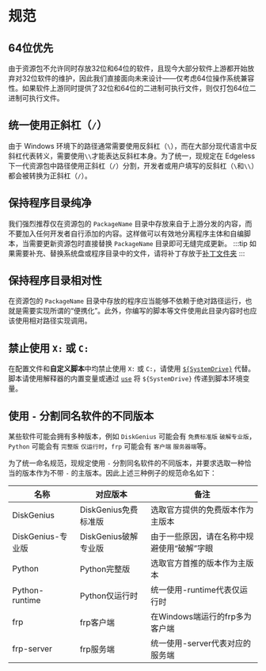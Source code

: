 # 规范
## 64位优先
由于资源包不允许同时存放32位和64位的软件，且现今大部分软件上游都开始放弃对32位软件的维护，因此我们直接面向未来设计——仅考虑64位操作系统兼容性。如果软件上游同时提供了32位和64位的二进制可执行文件，则仅打包64位二进制可执行文件。
## 统一使用正斜杠（`/`）
由于 Windows 环境下的路径通常需要使用反斜杠（`\`），而在大部分现代语言中反斜杠代表转义，需要使用`\\`才能表达反斜杠本身。为了统一，现规定在 Edgeless 下一代资源包中路径使用正斜杠（`/`）分割，开发者或用户填写的反斜杠（`\`和`\\`）都会被转换为正斜杠（`/`）。
## 保持程序目录纯净
我们强烈推荐仅在资源包的 `PackageName` 目录中存放来自于上游分发的内容，而不要加入任何开发者自行添加的内容。这样做可以有效地分离程序主体和自编脚本，当需要更新资源包时直接替换 `PackageName` 目录即可无缝完成更新。
:::tip
如果需要补充、替换系统盘或程序目录中的文件，请将补丁存放于[补丁文件夹](exclusive-directory.md#补丁文件夹)
:::
## 保持程序目录相对性
在资源包的 `PackageName` 目录中存放的程序应当能够不依赖于绝对路径运行，也就是需要实现所谓的“便携化”。此外，你编写的脚本等文件使用此目录内容时也应该使用相对路径实现调用。
## 禁止使用 `X:` 或 `C:`
在配置文件和**自定义脚本**中均禁止使用 `X:` 或 `C:`，请使用 [`${SystemDrive}`](api.md#systemdrive) 代替。脚本请使用解释器的内置变量或通过 [`use`](api.md#script) 将 `${SystemDrive}` 传递到脚本环境变量。
## 使用 `-` 分割同名软件的不同版本
某些软件可能会拥有多种版本，例如 `DiskGenius` 可能会有 `免费标准版` `破解专业版`，`Python` 可能会有 `完整版` `仅运行时`，`frp` 可能会有 `客户端` `服务器端`等。

为了统一命名规范，现规定使用 `-` 分割同名软件的不同版本，并要求选取一种恰当的版本作为不带 `-` 的主版本。因此上述三种例子的规范命名如下：

|名称|对应版本|备注|
|-|-|-|
|DiskGenius|DiskGenius免费标准版|选取官方提供的免费版本作为主版本|
|DiskGenius-专业版|DiskGenius破解专业版|由于一些原因，请在名称中规避使用“破解”字眼|
|Python|Python完整版|选取官方首推的版本作为主版本|
|Python-runtime|Python仅运行时|统一使用-runtime代表仅运行时|
|frp|frp客户端|在Windows端运行的frp多为客户端|
|frp-server|frp服务端|统一使用-server代表对应的服务端|